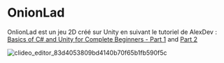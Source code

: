 # OnionLad
OnlionLad est un jeu 2D créé sur Unity en suivant le tutoriel de AlexDev :
[Basics of C# and Unity for Complete Beginners - Part 1](https://www.udemy.com/course/free-part1-alexdev/) and [Part 2](https://www.udemy.com/course/free-part2-alexdev/)

![clideo_editor_83d4053809bd4140b70f65b1fb590f5c](https://github.com/LaetitiaBod/OnionLad/assets/44465560/169a3bd5-b0b6-4670-81f8-b2af06e22983)
